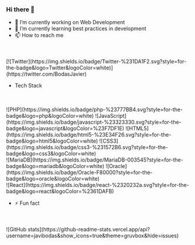 ### Hi there 👋 

- 🔭 I’m currently working on Web Development
- 🌱 I’m currently learning best practices in development
- 📫 How to reach me
<br />
<br />
[![Twitter](https://img.shields.io/badge/Twitter-%231DA1F2.svg?style=for-the-badge&logo=Twitter&logoColor=white)](https://twitter.com/BodasJavier)

- Tech Stack
<br />
<br />
![PHP](https://img.shields.io/badge/php-%23777BB4.svg?style=for-the-badge&logo=php&logoColor=white)
![JavaScript](https://img.shields.io/badge/javascript-%23323330.svg?style=for-the-badge&logo=javascript&logoColor=%23F7DF1E)
![HTML5](https://img.shields.io/badge/html5-%23E34F26.svg?style=for-the-badge&logo=html5&logoColor=white)
![CSS3](https://img.shields.io/badge/css3-%231572B6.svg?style=for-the-badge&logo=css3&logoColor=white)
<br />
![MariaDB](https://img.shields.io/badge/MariaDB-003545?style=for-the-badge&logo=mariadb&logoColor=white)
![Oracle](https://img.shields.io/badge/Oracle-F80000?style=for-the-badge&logo=oracle&logoColor=white)
<br/>
![React](https://img.shields.io/badge/react-%2320232a.svg?style=for-the-badge&logo=react&logoColor=%2361DAFB)

- ⚡ Fun fact
<br />
<br />
![GitHub stats](https://github-readme-stats.vercel.app/api?username=javibodas&show_icons=true&theme=gruvbox&hide=issues)